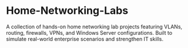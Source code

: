 # Home-Networking-Labs
A collection of hands-on home networking lab projects featuring VLANs, routing, firewalls, VPNs, and Windows Server configurations. Built to simulate real-world enterprise scenarios and strengthen IT skills.
